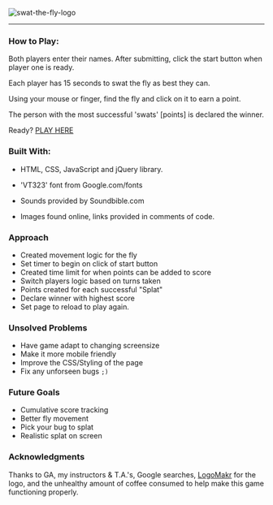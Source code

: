 ![swat-the-fly-logo](/Users/kevincmckenna/WDI_51/w03/swat-the-fly/swat-the-fly-logo.png)

<hr>

### How to Play:

Both players enter their names. After submitting, click the start button when player one is ready.

Each player has 15 seconds to swat the fly as best they can. 

Using your mouse or finger, find the fly and click on it to earn a point.

The person with the most successful 'swats' [points] is declared the winner.

Ready? [PLAY HERE](https://kcmckenna.github.io/swat-the-fly/?)

### Built With:

- HTML, CSS, JavaScript and jQuery library.

- 'VT323' font from Google.com/fonts

- Sounds provided by Soundbible.com

- Images found online, links provided in comments of code.

### Approach

- Created movement logic for the fly
- Set timer to begin on click of start button
- Created time limit for when points can be added to score
- Switch players logic based on turns taken
- Points created for each successful "Splat"
- Declare winner with highest score
- Set page to reload to play again.

### Unsolved Problems

- Have game adapt to changing screensize
- Make it more mobile friendly
- Improve the CSS/Styling of the page
- Fix any unforseen bugs `;)`

### Future Goals

- Cumulative score tracking
- Better fly movement
- Pick your bug to splat
- Realistic splat on screen

### Acknowledgments

Thanks to GA, my instructors & T.A.'s, Google searches, [LogoMakr](https://logomakr.com/) for the logo, and the unhealthy amount of coffee consumed to help make this game functioning properly.

